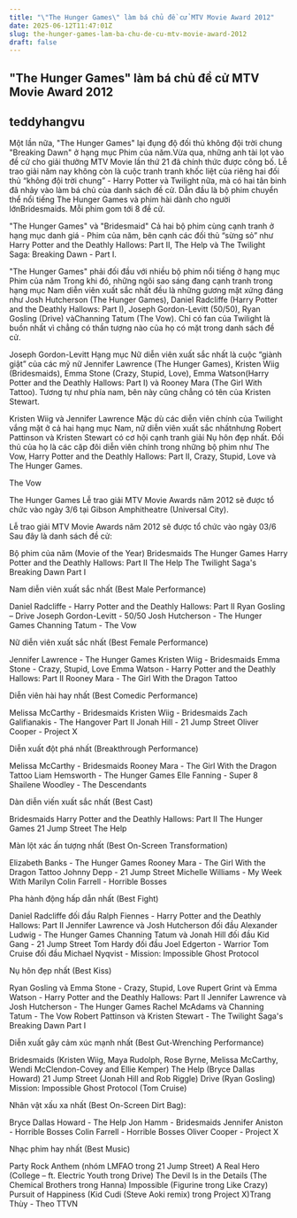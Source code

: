 ```yaml
---
title: "\"The Hunger Games\" làm bá chủ đề cử MTV Movie Award 2012"
date: 2025-06-12T11:47:01Z
slug: the-hunger-games-lam-ba-chu-de-cu-mtv-movie-award-2012
draft: false
---
```


## "The Hunger Games" làm bá chủ đề cử MTV Movie Award 2012

## teddyhangvu

Một lần nữa, "The Hunger Games" lại đụng độ đối thủ không đội trời chung "Breaking Dawn" ở hạng mục Phim của năm.Vừa qua, những anh tài lọt vào đề cử cho giải thưởng MTV Movie lần thứ 21 đã chính thức được công bố. Lễ trao giải năm nay không còn là cuộc tranh tranh khốc liệt của riêng hai đối thủ “không đội trời chung” - Harry Potter và Twilight nữa, mà có hai tân binh đã nhảy vào làm bá chủ của danh sách đề cử. Dẫn đầu là bộ phim chuyển thể nổi tiếng The Hunger Games và phim hài dành cho người lớnBridesmaids. Mỗi phim gom tới 8 đề cử.

"The Hunger Games" và "Bridesmaid"
Cả hai bộ phim cùng cạnh tranh ở hạng mục danh giá - Phim của năm, bên cạnh các đối thủ “sừng sỏ” như Harry Potter and the Deathly Hallows: Part II, The Help và The Twilight Saga: Breaking Dawn - Part I.

"The Hunger Games" phải đối đầu với nhiều bộ phim nổi tiếng 
ở hạng mục Phim của năm
Trong khi đó, những ngôi sao sáng đang cạnh tranh trong hạng mục Nam diễn viên xuất sắc nhất đều là những gương mặt xứng đáng như Josh Hutcherson (The Hunger Games), Daniel Radcliffe (Harry Potter and the Deathly Hallows: Part I), Joseph Gordon-Levitt (50/50), Ryan Gosling (Drive) vàChanning Tatum (The Vow). Chỉ có fan của Twilight là buồn nhất vì chẳng có thần tượng nào của họ có mặt trong danh sách đề cử. 

Joseph Gordon-Levitt
Hạng mục Nữ diễn viên xuất sắc nhất là cuộc “giành giật” của các mỹ nữ Jennifer Lawrence (The Hunger Games), Kristen Wiig (Bridesmaids), Emma Stone (Crazy, Stupid, Love), Emma Watson(Harry Potter and the Deathly Hallows: Part I) và Rooney Mara (The Girl With Tattoo). Tương tự như phía nam, bên này cũng chẳng có tên của Kristen Stewart.

Kristen Wiig và Jennifer Lawrence
Mặc dù các diễn viên chính của Twilight vắng mặt ở cả hai hạng mục Nam, nữ diễn viên xuất sắc nhấtnhưng Robert Pattinson và Kristen Stewart có cơ hội cạnh tranh giải Nụ hôn đẹp nhất. Đối thủ của họ là các cặp đôi diễn viên chính trong những bộ phim như The Vow, Harry Potter and the Deathly Hallows: Part II, Crazy, Stupid, Love và The Hunger Games.

The Vow


The Hunger Games
Lễ trao giải MTV Movie Awards năm 2012 sẽ được tổ chức vào ngày 3/6 tại Gibson Amphitheatre (Universal City).

Lễ trao giải MTV Movie Awards năm 2012 sẽ được tổ chức vào ngày 03/6
Sau đây là danh sách đề cử:

Bộ phim của năm (Movie of the Year)
Bridesmaids
The Hunger Games
Harry Potter and the Deathly Hallows: Part II
The Help
The Twilight Saga's Breaking Dawn Part I

Nam diễn viên xuất sắc nhất (Best Male Performance)

Daniel Radcliffe - Harry Potter and the Deathly Hallows: Part II
Ryan Gosling – Drive 
Joseph Gordon-Levitt - 50/50 
Josh Hutcherson - The Hunger Games
Channing Tatum - The Vow

Nữ diễn viên xuất sắc nhất (Best Female Performance)

Jennifer Lawrence - The Hunger Games
Kristen Wiig - Bridesmaids
Emma Stone - Crazy, Stupid, Love 
Emma Watson - Harry Potter and the Deathly Hallows: Part II
Rooney Mara - The Girl With the Dragon Tattoo 

Diễn viên hài hay nhất (Best Comedic Performance)

Melissa McCarthy - Bridesmaids
Kristen Wiig - Bridesmaids
Zach Galifianakis - The Hangover Part II
Jonah Hill - 21 Jump Street
Oliver Cooper - Project X

Diễn xuất đột phá nhất (Breakthrough Performance)

Melissa McCarthy - Bridesmaids
Rooney Mara - The Girl With the Dragon Tattoo 
Liam Hemsworth - The Hunger Games
Elle Fanning - Super 8
Shailene Woodley - The Descendants

Dàn diễn viến xuất sắc nhất (Best Cast)

Bridesmaids
Harry Potter and the Deathly Hallows: Part II
The Hunger Games
21 Jump Street
The Help

Màn lột xác ấn tượng nhất (Best On-Screen Transformation)

Elizabeth Banks - The Hunger Games
Rooney Mara - The Girl With the Dragon Tattoo 
Johnny Depp - 21 Jump Street
Michelle Williams - My Week With Marilyn
Colin Farrell - Horrible Bosses

Pha hành động hấp dẫn nhất (Best Fight)

Daniel Radcliffe đối đầu Ralph Fiennes - Harry Potter and the Deathly Hallows: Part II
Jennifer Lawrence và Josh Hutcherson đối đầu Alexander Ludwig - The Hunger Games
Channing Tatum và Jonah Hill đối đầu Kid Gang - 21 Jump Street
Tom Hardy đối đầu Joel Edgerton - Warrior
Tom Cruise đối đầu Michael Nyqvist - Mission: Impossible Ghost Protocol

Nụ hôn đẹp nhất (Best Kiss)

Ryan Gosling và Emma Stone - Crazy, Stupid, Love
Rupert Grint và Emma Watson - Harry Potter and the Deathly Hallows: Part II
Jennifer Lawrence và Josh Hutcherson - The Hunger Games
Rachel McAdams và Channing Tatum - The Vow
Robert Pattinson và Kristen Stewart - The Twilight Saga's Breaking Dawn Part I

Diễn xuất gây cảm xúc mạnh nhất (Best Gut-Wrenching Performance)

Bridesmaids (Kristen Wiig, Maya Rudolph, Rose Byrne, Melissa McCarthy, Wendi McClendon-Covey and Ellie Kemper)
The Help (Bryce Dallas Howard)
21 Jump Street (Jonah Hill and Rob Riggle)
Drive (Ryan Gosling)
Mission: Impossible Ghost Protocol (Tom Cruise)

Nhân vật xấu xa nhất (Best On-Screen Dirt Bag):

Bryce Dallas Howard - The Help
Jon Hamm - Bridesmaids
Jennifer Aniston - Horrible Bosses
Colin Farrell - Horrible Bosses
Oliver Cooper - Project X

Nhạc phim hay nhất (Best Music)

Party Rock Anthem (nhóm LMFAO trong 21 Jump Street)
A Real Hero (College – ft. Electric Youth trong Drive)
The Devil Is in the Details (The Chemical Brothers trong Hanna)
Impossible (Figurine trong Like Crazy)
Pursuit of Happiness (Kid Cudi (Steve Aoki remix) trong Project X)Trang Thùy - Theo TTVN